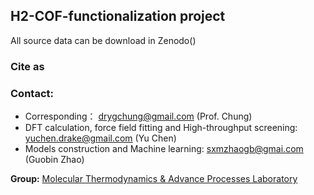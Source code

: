 ## H2-COF-functionalization project
All source data can be download in Zenodo()
### Cite as


### Contact:
- Corresponding： drygchung@gmail.com (Prof. Chung)
- DFT calculation, force field fitting and High-throughput screening: yuchen.drake@gmail.com (Yu Chen)
- Models construction and Machine learning: sxmzhaogb@gmai.com (Guobin Zhao)                                    
                            
**Group:**   [Molecular Thermodynamics & Advance Processes Laboratory](https://sites.google.com/view/mtap-lab/home?authuser=0)                                 
